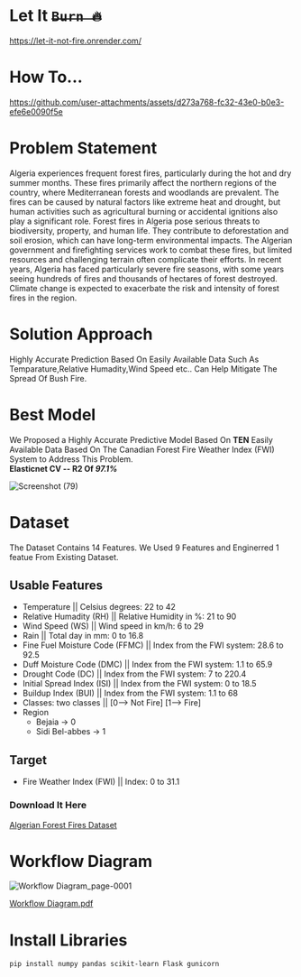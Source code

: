 # Let It <strike>```Burn 🔥```</strike> 
https://let-it-not-fire.onrender.com/

# How To...
https://github.com/user-attachments/assets/d273a768-fc32-43e0-b0e3-efe6e0090f5e

# Problem Statement  
Algeria experiences frequent forest fires, particularly during the hot and dry summer months. These fires primarily affect the northern regions of the country, where Mediterranean forests and woodlands are prevalent. The fires can be caused by natural factors like extreme heat and drought, but human activities such as agricultural burning or accidental ignitions also play a significant role.
Forest fires in Algeria pose serious threats to biodiversity, property, and human life. They contribute to deforestation and soil erosion, which can have long-term environmental impacts. The Algerian government and firefighting services work to combat these fires, but limited resources and challenging terrain often complicate their efforts.
In recent years, Algeria has faced particularly severe fire seasons, with some years seeing hundreds of fires and thousands of hectares of forest destroyed. Climate change is expected to exacerbate the risk and intensity of forest fires in the region.

# Solution Approach

Highly Accurate Prediction Based On Easily Available Data Such As Temparature,Relative Humadity,Wind Speed etc.. Can Help Mitigate The Spread Of Bush Fire.

# Best Model 

We Proposed a Highly Accurate Predictive Model Based On **TEN** Easily Available Data Based On The Canadian Forest Fire Weather Index (FWI) System to Address This Problem.   
**Elasticnet CV -- R2 Of *97.1%*** 

![Screenshot (79)](https://github.com/user-attachments/assets/5e206c34-1dae-4229-91b5-c3416a567e95)

# Dataset
The Dataset Contains 14 Features. We Used 9 Features and Enginerred 1 featue From Existing Dataset.
## Usable Features
- Temperature || Celsius degrees: 22 to 42
- Relative Humadity (RH) || Relative Humidity in %: 21 to 90
- Wind Speed (WS) || Wind speed in km/h: 6 to 29
- Rain || Total day in mm: 0 to 16.8
- Fine Fuel Moisture Code (FFMC) || Index from the FWI system: 28.6 to 92.5
- Duff Moisture Code (DMC) || Index from the FWI system: 1.1 to 65.9
- Drought Code (DC) ||  Index from the FWI system: 7 to 220.4
- Initial Spread Index (ISI) || Index from the FWI system: 0 to 18.5
- Buildup Index (BUI) || Index from the FWI system: 1.1 to 68
- Classes: two classes || [0--> Not Fire] [1--> Fire]
- Region
   - Bejaia -> 0
   - Sidi Bel-abbes -> 1
## Target
- Fire Weather Index (FWI) || Index: 0 to 31.1 

### Download It Here
[Algerian Forest Fires Dataset](https://www.kaggle.com/datasets/nitinchoudhary012/algerian-forest-fires-dataset)

# Workflow Diagram

![Workflow Diagram_page-0001](https://github.com/user-attachments/assets/a66180f9-876b-4585-bfc1-d431192787a3)

[Workflow Diagram.pdf](https://github.com/user-attachments/files/16227597/Workflow.Diagram.pdf)

# Install Libraries
```
pip install numpy pandas scikit-learn Flask gunicorn
```



